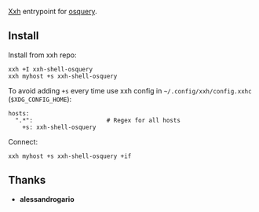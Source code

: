 [Xxh](https://github.com/xxh/xxh) entrypoint for [osquery](https://osquery.io). 

## Install
Install from xxh repo:
```
xxh +I xxh-shell-osquery
xxh myhost +s xxh-shell-osquery
```
To avoid adding `+s` every time use xxh config in `~/.config/xxh/config.xxhc` (`$XDG_CONFIG_HOME`):
```
hosts:
  ".*":                     # Regex for all hosts
    +s: xxh-shell-osquery
```
Connect:
```
xxh myhost +s xxh-shell-osquery +if
```

## Thanks
* **alessandrogario**

